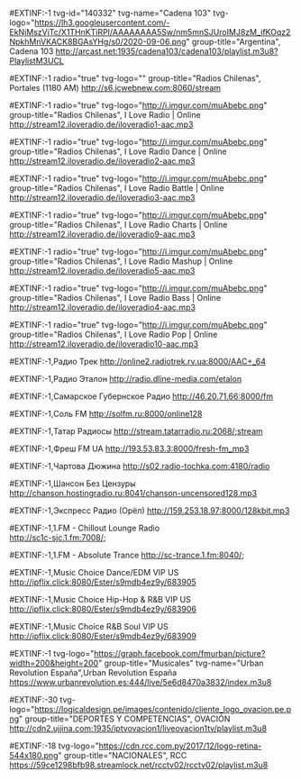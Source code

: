 


#EXTINF:-1 tvg-id="140332" tvg-name="Cadena 103" tvg-logo="https://lh3.googleusercontent.com/-EkNjMszVjTc/X1THnKTiRPI/AAAAAAAA5Sw/nm5mnSJUroIMJ8zM_ifKOqz2NpkhMnVKACK8BGAsYHg/s0/2020-09-06.png" group-title="Argentina", Cadena 103
http://arcast.net:1935/cadena103/cadena103/playlist.m3u8?PlaylistM3UCL

#EXTINF:-1 radio="true" tvg-logo="" group-title="Radios Chilenas", Portales (1180 AM)
http://s6.jcwebnew.com:8060/stream

#EXTINF:-1 radio="true" tvg-logo="http://i.imgur.com/muAbebc.png" group-title="Radios Chilenas", I Love Radio | Online
http://stream12.iloveradio.de/iloveradio1-aac.mp3

#EXTINF:-1 radio="true" tvg-logo="http://i.imgur.com/muAbebc.png" group-title="Radios Chilenas", I Love Radio Dance | Online
http://stream12.iloveradio.de/iloveradio2-aac.mp3

#EXTINF:-1 radio="true" tvg-logo="http://i.imgur.com/muAbebc.png" group-title="Radios Chilenas", I Love Radio Battle | Online
http://stream12.iloveradio.de/iloveradio3-aac.mp3

#EXTINF:-1 radio="true" tvg-logo="http://i.imgur.com/muAbebc.png" group-title="Radios Chilenas", I Love Radio Charts | Online
http://stream12.iloveradio.de/iloveradio9-aac.mp3

#EXTINF:-1 radio="true" tvg-logo="http://i.imgur.com/muAbebc.png" group-title="Radios Chilenas", I Love Radio Mashup | Online
http://stream12.iloveradio.de/iloveradio5-aac.mp3

#EXTINF:-1 radio="true" tvg-logo="http://i.imgur.com/muAbebc.png" group-title="Radios Chilenas", I Love Radio Bass | Online
http://stream12.iloveradio.de/iloveradio4-aac.mp3

#EXTINF:-1 radio="true" tvg-logo="http://i.imgur.com/muAbebc.png" group-title="Radios Chilenas", I Love Radio Pop | Online
http://stream12.iloveradio.de/iloveradio10-aac.mp3



#EXTINF:-1,Радио Трек
http://online2.radiotrek.rv.ua:8000/AAC+_64

#EXTINF:-1,Радио Эталон
http://radio.dline-media.com/etalon

#EXTINF:-1,Самарское Губернское Радио
http://46.20.71.66:8000/fm

#EXTINF:-1,Соль FM
http://solfm.ru:8000/online128

#EXTINF:-1,Татар Радиосы
http://stream.tatarradio.ru:2068/;stream

#EXTINF:-1,Фреш FM UA
http://193.53.83.3:8000/fresh-fm_mp3

#EXTINF:-1,Чартова Дюжина
http://s02.radio-tochka.com:4180/radio

#EXTINF:-1,Шансон Без Цензуры
http://chanson.hostingradio.ru:8041/chanson-uncensored128.mp3

#EXTINF:-1,Экспресс Радио (Орёл)
http://159.253.18.97:8000/128kbit.mp3

#EXTINF:-1,1.FM - Chillout Lounge Radio  
http://sc1c-sjc.1.fm:7008/;

#EXTINF:-1,1.FM - Absolute Trance
http://sc-trance.1.fm:8040/;  

#EXTINF:-1,Music Choice Dance/EDM VIP US
http://ipflix.click:8080/Ester/s9mdb4ez9y/683905

#EXTINF:-1,Music Choice Hip-Hop & R&B VIP US
http://ipflix.click:8080/Ester/s9mdb4ez9y/683906

#EXTINF:-1,Music Choice R&B Soul VIP US   
http://ipflix.click:8080/Ester/s9mdb4ez9y/683909

#EXTINF:-1 tvg-logo="https://graph.facebook.com/fmurban/picture?width=200&height=200" group-title="Musicales" tvg-name="Urban Revolution España",Urban Revolution España
https://www.urbanrevolution.es:444/live/5e6d8470a3832/index.m3u8

#EXTINF:-30 tvg-logo="https://logicaldesign.pe/images/contenido/cliente_logo_ovacion.pe.png" group-title="DEPORTES Y COMPETENCIAS", OVACIÓN
http://cdn2.ujjina.com:1935/iptvovacion1/liveovacion1tv/playlist.m3u8

#EXTINF:-18 tvg-logo="https://cdn.rcc.com.py/2017/12/logo-retina-544x180.png" group-title="NACIONALES", RCC
https://59ce1298bfb98.streamlock.net/rcctv02/rcctv02/playlist.m3u8


